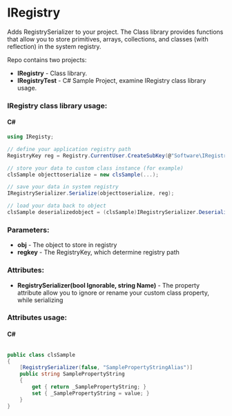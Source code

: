 # IRegistry
Adds RegistrySerializer to your project.
The Class library provides functions that allow you to store primitives, arrays, collections, and classes (with reflection) in the system registry.

Repo contains two projects:
* **IRegistry** - Class library.
* **IRegistryTest** - C# Sample Project, examine IRegistry class library usage.

### IRegistry class library usage:
#### C#

```C#
using IRegisty;

// define your application registry path
RegistryKey reg = Registry.CurrentUser.CreateSubKey(@"Software\IRegistryTest);

// store your data to custom class instance (for example)
clsSample objecttoserialize = new clsSample(...);

// save your data in system registry
IRegistrySerializer.Serialize(objecttoserialize, reg);

// load your data back to object
clsSample deserializedobject = (clsSample)IRegistrySerializer.Deserialize(typeof(clsSample), reg);
```

### Parameters:

* **obj** - The object to store in registry
* **regkey** - The RegistryKey, which determine registry path

### Attributes:

* **RegistrySerializer(bool Ignorable, string Name)** - The property attribute allow you to ignore or rename your custom class property, while serializing

### Attributes usage:
#### C#

```C#

public class clsSample
{
    [RegistrySerializer(false, "SamplePropertyStringAlias")]
    public string SamplePropertyString
    {
        get { return _SamplePropertyString; }
        set { _SamplePropertyString = value; }
    }
}
```
